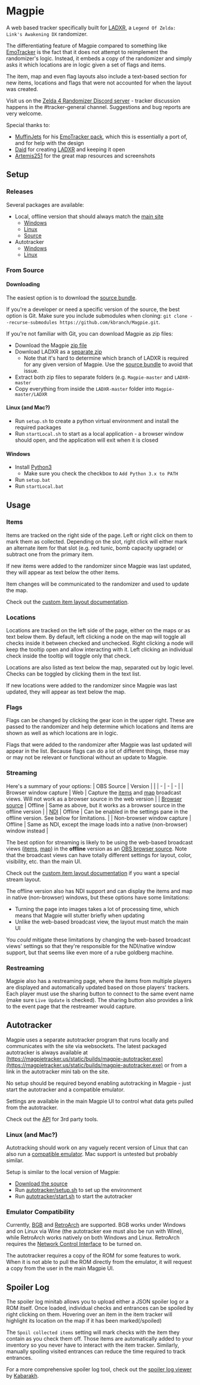 # Magpie
A web based tracker specifically built for [LADXR](https://github.com/daid/LADXR), a `Legend Of Zelda: Link's Awakening DX` randomizer.

The differentiating feature of Magpie compared to something like [EmoTracker](https://emotracker.net/) is the fact that it does not attempt to reimplement the randomizer's logic. Instead, it embeds a copy of the randomizer and simply asks it which locations are in logic given a set of flags and items.

The item, map and even flag layouts also include a text-based section for new items, locations and flags that were not accounted for when the layout was created.

Visit us on the [Zelda 4 Randomizer Discord server](https://discord.gg/QhAKagk84e) - tracker discussion happens in the #tracker-general channel. Suggestions and bug reports are very welcome.

Special thanks to:
 - [MuffinJets](https://twitter.com/muffinjets_) for his [EmoTracker pack](https://github.com/muffinjets/ladx_maptracker_muffinjets_wolfman2000), which this is essentially a port of, and for help with the design
 - [Daid](https://github.com/daid) for creating [LADXR](https://daid.github.io/LADXR/) and keeping it open
 - [Artemis251](http://artemis251.fobby.net/zelda/index.php) for the great map resources and screenshots

## Setup
### Releases
Several packages are available:
- Local, offline version that should always match the [main site](https://magpietracker.us/)
  - [Windows](https://magpietracker.us/static/builds/magpie-local.zip)
  - [Linux](https://magpietracker.us/static/builds/magpie-local-linux.zip)
  - [Source](https://magpietracker.us/static/builds/magpie-source.zip)
- Autotracker
  - [Windows](https://magpietracker.us/static/builds/magpie-autotracker.exe)
  - [Linux](https://magpietracker.us/static/builds/magpie-autotracker-linux)

### From Source
#### Downloading
The easiest option is to download the [source bundle](https://magpietracker.us/static/builds/magpie-local-linux.zip).

If you're a developer or need a specific version of the source, the best option is Git. Make sure you include submodules when cloning: `git clone --recurse-submodules https://github.com/kbranch/Magpie.git`.

If you're not familiar with Git, you can download Magpie as zip files:
 - Download the Magpie [zip file](https://github.com/kbranch/Magpie/archive/refs/heads/master.zip)
 - Download LADXR as a [separate zip](https://github.com/kbranch/LADXR/archive/refs/heads/master.zip)
   - Note that it's hard to determine which branch of LADXR is required for any given version of Magpie. Use the [source bundle](https://magpietracker.us/static/builds/magpie-local-linux.zip) to avoid that issue.
 - Extract both zip files to separate folders (e.g. `Magpie-master` and `LADXR-master`
 - Copy everything from inside the `LADXR-master` folder into `Magpie-master/LADXR`

#### Linux (and Mac?)
 - Run `setup.sh` to create a python virtual environment and install the required packages
 - Run `startLocal.sh` to start as a local application - a browser window should open, and the application will exit when it is closed
 
#### Windows
 - Install [Python3](https://www.python.org/downloads/)
   - Make sure you check the checkbox to `Add Python 3.x to PATH`
 - Run `setup.bat`
 - Run `startLocal.bat`
 
## Usage
### Items
Items are tracked on the right side of the page. Left or right click on them to mark them as collected. Depending on the slot, right click will either mark an alternate item for that slot (e.g. red tunic, bomb capacity upgrade) or subtract one from the primary item.

If new items were added to the randomizer since Magpie was last updated, they will appear as text below the other items.

Item changes will be communicated to the randomizer and used to update the map.

Check out the [custom item layout documentation](/CustomItemLayouts.md).

### Locations
Locations are tracked on the left side of the page, either on the maps or as text below them. By default, left clicking a node on the map will toggle all checks inside it between checked and unchecked. Right clicking a node will keep the tooltip open and allow interacting with it. Left clicking an individual check inside the tooltip will toggle only that check.

Locations are also listed as text below the map, separated out by logic level. Checks can be toggled by clicking them in the text list.

If new locations were added to the randomizer since Magpie was last updated, they will appear as text below the map.

### Flags
Flags can be changed by clicking the gear icon in the upper right. These are passed to the randomizer and help determine which locations and items are shown as well as which locations are in logic.

Flags that were added to the randomizer after Magpie was last updated will appear in the list. Because flags can do a lot of different things, these may or may not be relevant or functional without an update to Magpie.

### Streaming
Here's a summary of your options:
| OBS Source | Version |   |
| - | - | - |
| Browser window capture | Web | Capture the [items](https://magpietracker.us/itemsBroadcast) and [map](https://magpietracker.us/mapBroadcast) broadcast views. Will not work as a browser source in the web version |
| [Browser source](https://obsproject.com/kb/browser-source) | Offline | Same as above, but it works as a browser source in the offline version |
| [NDI](https://obsproject.com/forum/resources/obs-ndi-newtek-ndi%E2%84%A2-integration-into-obs-studio.528/) | Offline | Can be enabled in the settings pane in the offline version. See below for limitations. |
| Non-browser window capture | Offline | Same as NDI, except the image loads into a native (non-browser) window instead |

The best option for streaming is likely to be using the web-based broadcast views ([items](https://magpietracker.us/itemsBroadcast), [map](https://magpietracker.us/mapBroadcast)) in the **offline** version as an [OBS browser source](https://obsproject.com/kb/browser-source). Note that the broadcast views can have totally different settings for layout, color, visibility, etc. than the main UI.

Check out the [custom item layout documentation](/CustomItemLayouts.md) if you want a special stream layout.

The offline version also has NDI support and can display the items and map in native (non-browser) windows, but these options have some limitations:
 - Turning the page into images takes a lot of processing time, which means that Magpie will stutter briefly when updating
 - Unlike the web-based broadcast view, the layout must match the main UI

You *could* mitigate these limitations by changing the web-based broadcast views' settings so that they're responsible for the NDI/native window support, but that seems like even more of a rube goldberg machine.

### Restreaming

Magpie also has a restreaming page, where the items from multiple players are displayed and automatically updated based on those players' trackers. Each player must use the sharing button to connect to the same event name (make sure `Live Update` is checked). The sharing button also provides a link to the event page that the restreamer would capture.

## Autotracker
Magpie uses a separate autotracker program that runs locally and communicates with the site via websockets. The latest packaged autotracker is always available at [https://magpietracker.us/static/builds/magpie-autotracker.exe](https://magpietracker.us/static/builds/magpie-autotracker.exe) or from a link in the autotracker mini tab on the site.

No setup should be required beyond enabling autotracking in Magpie - just start the autotracker and a compatible emulator.

Settings are available in the main Magpie UI to control what data gets pulled from the autotracker.

Check out the [API](https://github.com/kbranch/Magpie/wiki/Autotracker-API) for 3rd party tools.

### Linux (and Mac?)
Autotracking should work on any vaguely recent version of Linux that can also run a [compatible emulator](#emulator-compatibility). Mac support is untested but probably similar.

Setup is similar to the local version of Magpie:
 - [Download the source](#downloading)
 - Run [autotracker/setup.sh](https://github.com/kbranch/Magpie/blob/master/autotracking/setup.sh) to set up the environment
 - Run [autotracker/start.sh](https://github.com/kbranch/Magpie/blob/master/autotracking/start.sh) to start the autotracker

### Emulator Compatibility
Currently, [BGB](https://bgb.bircd.org/) and [RetroArch](https://www.retroarch.com/) are supported. BGB works under Windows and on Linux via Wine (the autotracker exe must also be run with Wine), while RetroArch works natively on both Windows and Linux. RetroArch requires the [Network Control Interface](https://docs.libretro.com/development/retroarch/network-control-interface/) to be turned on.

The autotracker requires a copy of the ROM for some features to work. When it is not able to pull the ROM directly from the emulator, it will request a copy from the user in the main Magpie UI.

## Spoiler Log

The spoiler log minitab allows you to upload either a JSON spoiler log or a ROM itself. Once loaded, individual checks and entrances can be spoiled by right clicking on them. Hovering over an item in the item tracker will highlight its location on the map if it has been marked(/spoiled)
 
The `Spoil collected items` setting will mark checks with the item they contain as you check them off. Those items are automatically added to your inventory so you never have to interact with the item tracker. Similarly, manually spoiling visited entrances can reduce the time required to track entrances.

For a more comprehensive spoiler log tool, check out the [spoiler log viewer](https://kabarakh.github.io/ladxr-spoiler-interface/) by [Kabarakh](https://github.com/kabarakh).
